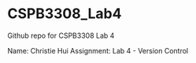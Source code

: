 # CSPB3308_Lab4
Github repo for CSPB3308 Lab 4

Name: Christie Hui
Assignment: Lab 4 - Version Control